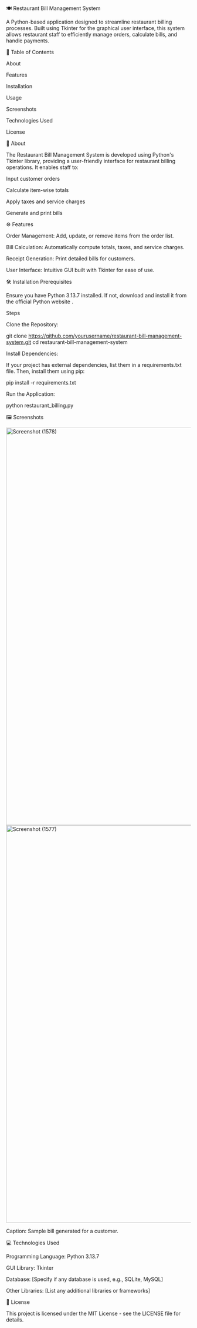 🍽️ Restaurant Bill Management System

A Python-based application designed to streamline restaurant billing processes. Built using Tkinter for the graphical user interface, this system allows restaurant staff to efficiently manage orders, calculate bills, and handle payments.

📌 Table of Contents

About

Features

Installation

Usage

Screenshots

Technologies Used

License

📝 About

The Restaurant Bill Management System is developed using Python's Tkinter library, providing a user-friendly interface for restaurant billing operations. It enables staff to:

Input customer orders

Calculate item-wise totals

Apply taxes and service charges

Generate and print bills

⚙️ Features

Order Management: Add, update, or remove items from the order list.

Bill Calculation: Automatically compute totals, taxes, and service charges.

Receipt Generation: Print detailed bills for customers.

User Interface: Intuitive GUI built with Tkinter for ease of use.

🛠️ Installation
Prerequisites

Ensure you have Python 3.13.7 installed. If not, download and install it from the official Python website
.

Steps

Clone the Repository:

git clone https://github.com/yourusername/restaurant-bill-management-system.git
cd restaurant-bill-management-system


Install Dependencies:

If your project has external dependencies, list them in a requirements.txt file. Then, install them using pip:

pip install -r requirements.txt


Run the Application:

python restaurant_billing.py

🖼️ Screenshots


<img width="1920" height="1080" alt="Screenshot (1578)" src="https://github.com/user-attachments/assets/0de8e0a0-85ea-4e99-9608-611c9662c048" />
<img width="1920" height="1080" alt="Screenshot (1577)" src="https://github.com/user-attachments/assets/6061bfec-2fba-415b-99a7-037784305796" />




Caption: Sample bill generated for a customer.

💻 Technologies Used

Programming Language: Python 3.13.7

GUI Library: Tkinter

Database: [Specify if any database is used, e.g., SQLite, MySQL]

Other Libraries: [List any additional libraries or frameworks]

📄 License

This project is licensed under the MIT License - see the LICENSE
 file for details.
